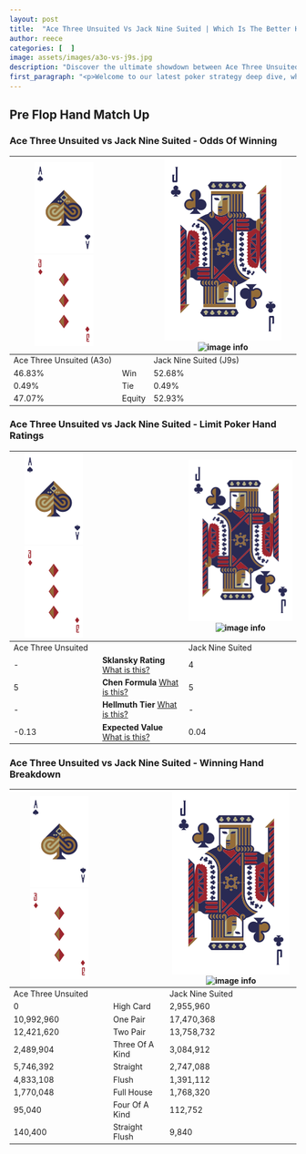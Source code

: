 ```yaml
---
layout: post
title:  "Ace Three Unsuited Vs Jack Nine Suited | Which Is The Better Hand In Poker? A Complete Guide"
author: reece
categories: [  ]
image: assets/images/a3o-vs-j9s.jpg
description: "Discover the ultimate showdown between Ace Three Unsuited and Jack Nine Suited in poker! Uncover the odds, strategies, and scenarios where one hand triumphs over the other. Get ready to up your poker game with this thrilling analysis."
first_paragraph: "<p>Welcome to our latest poker strategy deep dive, where we're pitting two distinct hands against each other in a high-stakes showdown: Ace Three Unsuited vs Jack Nine Suited.</p><p>In the dynamic world of poker, every decision counts, and knowing which hand holds the upper hand is key to your success at the table.</p><p>In this article, we'll dissect these two hands, explore the scenarios where one dominates the other, and equip you with the knowledge to make strategic choices that can tip the odds in your favor.</p><p>Get ready to unravel the intriguing dynamics of these poker hands and elevate your game to new heights.</p>"
---
```




[comment]: # (sp0)

## Pre Flop Hand Match Up

<div class="table hand-ratings" markdown="1"> 



### Ace Three Unsuited vs Jack Nine Suited - Odds Of Winning


    
| ![image info](assets/images/hand1/A.png) ![image info](assets/images/hand1/3o.png) |  | ![image info](assets/images/hand2/J.png) ![image info](assets/images/hand2/9s.png) |
| -------- | -------- | -------- |
| Ace Three Unsuited (A3o) |  | Jack Nine Suited (J9s) |
| 46.83% | Win | 52.68% |
| 0.49% | Tie | 0.49% |
| 47.07% | Equity | 52.93% |




[comment]: # (sp1)



### Ace Three Unsuited vs Jack Nine Suited - Limit Poker Hand Ratings


    
| ![image info](assets/images/hand1/A.png) ![image info](assets/images/hand1/3o.png) |  | ![image info](assets/images/hand2/J.png) ![image info](assets/images/hand2/9s.png) |
| -------- | -------- | -------- |
| Ace Three Unsuited |  | Jack Nine Suited |
| - | **Sklansky Rating** [What is this?](/sklansky-rating-explained) | 4 |
| 5 | **Chen Formula** [What is this?](/chen-formula-explained) | 5 |
| - | **Hellmuth Tier** [What is this?](/Hellmuth-tier-explained) | - |
| -0.13 | **Expected Value** [What is this?](/expected-value-explained) | 0.04 |




[comment]: # (sp2)



### Ace Three Unsuited vs Jack Nine Suited - Winning Hand Breakdown


    
| ![image info](assets/images/hand1/A.png) ![image info](assets/images/hand1/3o.png) |  | ![image info](assets/images/hand2/J.png) ![image info](assets/images/hand2/9s.png) |
| -------- | -------- | -------- |
| Ace Three Unsuited |  | Jack Nine Suited |
| 0 | High Card | 2,955,960 |
| 10,992,960 | One Pair | 17,470,368 |
| 12,421,620 | Two Pair | 13,758,732 |
| 2,489,904 | Three Of A Kind | 3,084,912 |
| 5,746,392 | Straight | 2,747,088 |
| 4,833,108 | Flush | 1,391,112 |
| 1,770,048 | Full House | 1,768,320 |
| 95,040 | Four Of A Kind | 112,752 |
| 140,400 | Straight Flush | 9,840 |




[comment]: # (sp3)



</div>

[comment]: # (sp4)



[comment]: # (sp5)

